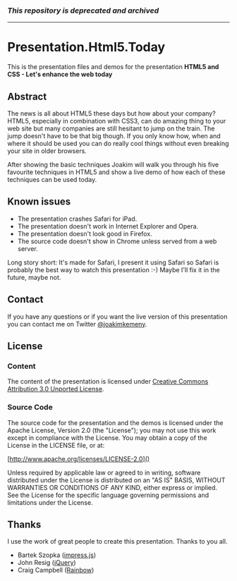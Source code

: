 ### _This repository is deprecated and archived_

---

# Presentation.Html5.Today

This is the presentation files and demos for the presentation **HTML5 and CSS - Let's enhance the
web today**

## Abstract

The news is all about HTML5 these days but how about your company? HTML5, especially in combination
with CSS3, can do amazing thing to your web site but many companies are still hesitant to jump on
the train. The jump doesn't have to be that big though. If you only know how, when and where it
should be used you can do really cool things without even breaking your site in older browsers.

After showing the basic techniques Joakim will walk you through his five favourite techniques in
HTML5 and show a live demo of how each of these techniques can be used today.

## Known issues

* The presentation crashes Safari for iPad.
* The presentation doesn't work in Internet Explorer and Opera.
* The presentation doesn't look good in Firefox.
* The source code doesn't show in Chrome unless served from a web server.

Long story short: It's made for Safari, I present it using Safari so Safari is probably the best
way to watch this presentation :-) Maybe I'll fix it in the future, maybe not.

## Contact

If you have any questions or if you want the live version of this presentation you can contact me on
Twitter [@joakimkemeny](http://twitter.com/joakimkemeny).

## License

### Content

The content of the presentation is licensed under
[Creative Commons Attribution 3.0 Unported License](http://creativecommons.org/licenses/by/3.0/).

### Source Code

The source code for the presentation and the demos is licensed under the Apache License,
Version 2.0 (the "License"); you may not use this work except in compliance with the License.
You may obtain a copy of the License in the LICENSE file, or at:

[http://www.apache.org/licenses/LICENSE-2.0]()

Unless required by applicable law or agreed to in writing, software distributed under the License
is distributed on an "AS IS" BASIS, WITHOUT WARRANTIES OR CONDITIONS OF ANY KIND, either express or
implied. See the License for the specific language governing permissions and limitations under
the License.

## Thanks

I use the work of great people to create this presentation. Thanks to you all.

* Bartek Szopka ([impress.js](http://bartaz.github.com/impress.js))
* John Resig ([jQuery](http://jquery.com))
* Craig Campbell ([Rainbow](http://rainbowco.de))
